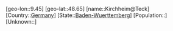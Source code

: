 ﻿---
location: [48.65,9.45]
type: City
tags:
- geo/City


SpocWebEntityId: 31445
isDeleted: false
confidential: public

---
[geo-lon::9.45]
[geo-lat::48.65]
[name::Kirchheim@Teck]
[Country::[Germany](geo/Continent/Europe/Germany.md)]
[State::[Baden-Wuerttemberg](geo/Continent/Europe/Germany/Baden-Wuerttemberg.md)]
[Population::]
[Unknown::]

